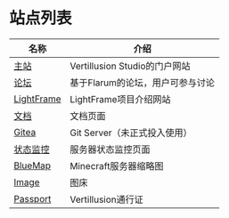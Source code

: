 # 站点列表

| 名称 | 介绍 |
| ---- | ---- |
| [主站](https://vertillusion.com/) | Vertillusion Studio的门户网站 |
| [论坛](https://forum.vertillusion.com/) | 基于Flarum的论坛，用户可参与讨论 |
| [LightFrame](https://lightframe.vertillusion.xyz/) | LightFrame项目介绍网站 |
| [文档](https://docs.vertillusion.com/) | 文档页面 |
| [Gitea](https://git.vertillusion.com/) | Git Server（未正式投入使用） |
| [状态监控](https://status.vertillusion.com/) | 服务器状态监控页面 |
| [BlueMap](https://map.vertillusion.com/) | Minecraft服务器缩略图 |
| [Image](https://image.vertillusion.com/) | 图床 |
| [Passport](https://passport.vertillusion.com/) | Vertillusion通行证 |